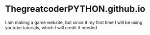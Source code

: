 # ThegreatcoderPYTHON.github.io
I am making a game website, but since it my first time I will be using youtube tutorials, which I will credit if needed
